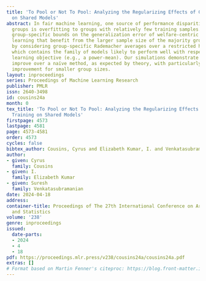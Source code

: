 ```yaml
---
title: 'To Pool or Not To Pool: Analyzing the Regularizing Effects of Group-Fair Training
  on Shared Models'
abstract: In fair machine learning, one source of performance disparities between
  groups is overfitting to groups with relatively few training samples. We derive
  group-specific bounds on the generalization error of welfare-centric fair machine
  learning that benefit from the larger sample size of the majority group. We do this
  by considering group-specific Rademacher averages over a restricted hypothesis class,
  which contains the family of models likely to perform well with respect to a fair
  learning objective (e.g., a power-mean). Our simulations demonstrate these bounds
  improve over a naïve method, as expected by theory, with particularly significant
  improvement for smaller group sizes.
layout: inproceedings
series: Proceedings of Machine Learning Research
publisher: PMLR
issn: 2640-3498
id: cousins24a
month: 0
tex_title: 'To Pool or Not To Pool: Analyzing the Regularizing Effects of Group-Fair
  Training on Shared Models'
firstpage: 4573
lastpage: 4581
page: 4573-4581
order: 4573
cycles: false
bibtex_author: Cousins, Cyrus and Elizabeth Kumar, I. and Venkatasubramanian, Suresh
author:
- given: Cyrus
  family: Cousins
- given: I.
  family: Elizabeth Kumar
- given: Suresh
  family: Venkatasubramanian
date: 2024-04-18
address:
container-title: Proceedings of The 27th International Conference on Artificial Intelligence
  and Statistics
volume: '238'
genre: inproceedings
issued:
  date-parts:
  - 2024
  - 4
  - 18
pdf: https://proceedings.mlr.press/v238/cousins24a/cousins24a.pdf
extras: []
# Format based on Martin Fenner's citeproc: https://blog.front-matter.io/posts/citeproc-yaml-for-bibliographies/
---
```

